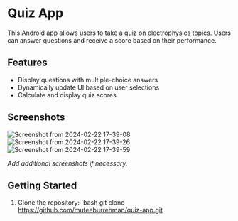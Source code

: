 # Quiz App

This Android app allows users to take a quiz on electrophysics topics. Users can answer questions and receive a score based on their performance.

## Features

- Display questions with multiple-choice answers
- Dynamically update UI based on user selections
- Calculate and display quiz scores

## Screenshots
![Screenshot from 2024-02-22 17-39-08](https://github.com/muteeburrehman/quiz-app/assets/139336141/dee61d69-bb0a-43d0-bb93-8adec212c25e)
![Screenshot from 2024-02-22 17-39-26](https://github.com/muteeburrehman/quiz-app/assets/139336141/33f92004-6c96-464b-9006-fa77c9889bc4)
![Screenshot from 2024-02-22 17-39-59](https://github.com/muteeburrehman/quiz-app/assets/139336141/3e0b72c5-c76f-4d6d-a0aa-5d380c277d09)



*Add additional screenshots if necessary.*

## Getting Started

1. Clone the repository:
   `bash
   git clone https://github.com/muteeburrehman/quiz-app.git